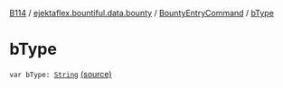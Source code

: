 [B114](../../index.md) / [ejektaflex.bountiful.data.bounty](../index.md) / [BountyEntryCommand](index.md) / [bType](./b-type.md)

# bType

`var bType: `[`String`](https://kotlinlang.org/api/latest/jvm/stdlib/kotlin/-string/index.html) [(source)](https://github.com/ejektaflex/Bountiful/tree/develop/src/main/kotlin/ejektaflex/bountiful/data/bounty/BountyEntryCommand.kt#L16)